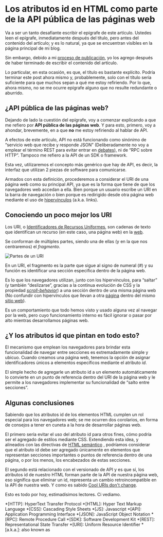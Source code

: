 ﻿# Los atributos id en HTML como parte de la API pública de las páginas web

Va a ser un tanto desafiante escribir el epígrafe de este artículo. Ustedes leen
el epígrafe, inmediatamente después del título, pero antes del contenido del
artículo; y es lo natural, ya que se encuentran visibles en la página principal
de mi blog.

Sin embargo, debido a mi [proceso de publicación](https://github.com/iyaki/iyaki.github.io/tree/main/poster),
yo los agrego después de haber terminado de escribir el contenido del artículo.

Lo particular, en esta ocasión, es que, el título es bastante explícito. Podría
terminar este post ahora mismo y, probablemente, solo con el título sería
suficiente para que muchos sepan a qué me estoy refiriendo. Por lo que, ahora
mismo, no se me ocurre epígrafe alguno que no resulte redundante o aburrido.

## ¿API pública de las páginas web?

Dejando de lado la cuestión del epígrafe, voy a comenzar explicando a que me
refiero por **API pública de las páginas web**. Y para esto, primero, voy a
ahondar, brevemente, en a que **no** me estoy refiriendo al hablar de API.

A efectos de este artículo, API no está funcionando como sinónimo de “servicio
web que recibe y responde JSON” (Deliberadamente no voy a emplear el término
REST para evitar entrar en [debates](https://htmx.org/essays/how-did-rest-come-to-mean-the-opposite-of-rest/)),
ni de “RPC sobre HTTP”. Tampoco me refiero a la API de un SDK o framework.

Esta vez, utilizaremos el concepto más genérico que hay de API, es decir, la
interfaz que utilizan 2 piezas de software para comunicarse.

Armados con esta definición, procederemos a considerar el URI de una página web
como su principal API, ya que es la forma que tiene de que los navegadores web
accedan a ella. Bien porque un usuario escribe un URI en la barra de navegación
o bien porque es redirigido desde otra página web mediante el uso de
[hipervínculos](https://es.wikipedia.org/wiki/Hiperenlace) (a.k.a. links).

## Conociendo un poco mejor los URI

Los URI, o [Identificadores de Recursos Uniformes](https://es.wikipedia.org/wiki/Identificador_de_recursos_uniforme),
son cadenas de texto que identifican un recurso (en este caso, una página web)
en la [web](https://es.wikipedia.org/wiki/World_Wide_Web).

Se conforman de múltiples partes, siendo una de ellas (y en la que nos
centraremos) el *fragmento*.

![Partes de un URI](/images/posts/URI_syntax_diagram_es.png)

En un URI, el fragmento es la parte que sigue al signo de numeral (#) y su
función es identificar una sección especifica dentro de la página web.

Es lo que los navegadores utilizan, junto con los hipervínculos, para “saltar”
(y también “deslizarse”, gracias a la continua evolución de CSS y la propiedad
*[scroll-behavior](https://developer.mozilla.org/en-US/docs/Web/CSS/scroll-behavior)*)
a una sección dentro de una misma página web (No confundir con hipervínculos que
llevan a otra [página](https://es.wikipedia.org/wiki/P%C3%A1gina_web) dentro del
mismo [sitio web](https://es.wikipedia.org/wiki/Sitio_web)).

Es un comportamiento que todo hemos visto y usado alguna vez al navegar por la
web, pero cuyo funcionamiento interno es fácil ignorar o pasar por alto mientras
desarrollamos páginas web.

## ¿Y los atributos id que pintan en todo esto?

El mecanismo que emplean los navegadores para brindar esta funcionalidad de
navegar entre secciones es extremadamente simple y ubicuo. Cuando creamos una
página web, tenemos la opción de asignar identificadores únicos a elementos
específicos mediante el atributo *id*.

El simple hecho de agregarle un atributo id a un elemento automáticamente lo
convierte en un punto de referencia dentro del URI de la página web y le permite
a los navegadores implementar su funcionalidad de “salto entre secciones”.

## Algunas conclusiones

Sabiendo que los atributos id de los elementos HTML cumplen un rol especial para
los navegadores web; se me ocurren dos corolarios, en forma de consejos a tener
en cuneta a la hora de desarrollar páginas web.

El primero sería evitar el uso del atributo id para otros fines, cómo podría ser
el agregado de estilos mediante CSS. Extendiendo esta idea, y alineados con las
directivas de [HTML semántico](https://www.freecodecamp.org/news/semantic-html5-elements/)
, podríamos considerar que el atributo id debe ser agregado únicamente en
elementos que representan secciones importantes o puntos de referencia dentro de
una página, o por los menos, los encabezados de estas secciones.

El segundo está relacionado con el versionado de API y es que sí, los atributos
id de nuestro HTML forman parte de la API de nuestra página web, eso significa
que eliminar un id, representa un cambio retroincompatible en la API de nuestra
web. Y como es sabido [Cool URIs don't change](https://www.w3.org/Provider/Style/URI).

Esto es todo por hoy, estimadísimos lectores. Ci vediamo.

*[HTTP]: HyperText Transfer Protocol
*[HTML]: Hyper Text Markup Language
*[CSS]: Cascading Style Sheets
*[JS]: Javascript
*[API]: Application Programming Interface
*[JSON]: JavaScript Object Notation
*[RPC]: Remote Procedure Call
*[SDK]: Software Development Kit
*[REST]: Representational State Transfer
*[URI]: Uniform Resource Identifier
*[a.k.a.]: also known as
